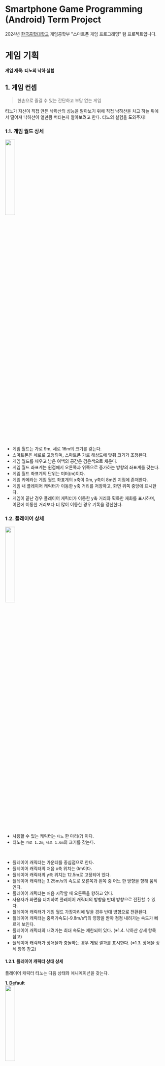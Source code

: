 # Smartphone Game Programming (Android) Term Project
2024년 [한국공학대학교](https://www.tukorea.ac.kr/) 게임공학부 \"스마트폰 게임 프로그래밍\" 텀 프로젝트입니다. </br>

# 게임 기획
<b>게임 제목: 티노의 낙하 실험</b>

## 1. 게임 컨셉
> 한손으로 즐길 수 있는 간단하고 부담 없는 게임

티노가 자신이 직접 만든 낙하산의 성능을 알아보기 위해 직접 낙하산을 차고 하늘 위에서 떨어져 낙하산이 얼만큼 버티는지 알아보려고 한다. 티노의 실험을 도와주자!

### 1.1. 게임 월드 상세

<img src="./img/screen.jpg" width="25%"/></br>

- 게임 월드는 가로 9m, 세로 16m의 크기를 갖는다.
- 스마트폰은 세로로 고정되며, 스마트폰 가로 해상도에 맞춰 크기가 조정된다.
- 게임 월드를 채우고 남은 여백의 공간은 검은색으로 채운다.
- 게임 월드 좌표계는 원점에서 오른쪽과 위쪽으로 증가하는 방향의 좌표계를 갖는다.
- 게임 월드 좌표계의 단위는 미터(m)이다.
- 게임 카메라는 게임 월드 좌표계의 x축이 0m, y축이 8m인 지점에 존재한다.
- 게임 내 플레이어 캐릭터가 이동한 y축 거리를 저장하고, 화면 위쪽 중앙에 표시한다.
- 게임이 끝난 경우 플레이어 캐릭터가 이동한 y축 거리와 획득한 재화를 표시하며, </br>
이전에 이동한 거리보다 더 많이 이동한 경우 기록을 갱신한다.

### 1.2. 플레이어 상세

<img src="./img/tino.jpg" width="25%"/></br>

- 사용할 수 있는 캐릭터는 `티노` 한 마리(?) 이다.
- 티노는 `가로 1.2m`, `세로 1.6m`의 크기를 갖는다.

</br>

- 플레이어 캐릭터는 가운데를 중심점으로 한다.
- 플레이어 캐릭터의 처음 x축 위치는 0m이다.
- 플레이어 캐릭터의 y축 위치는 12.5m로 고정되어 있다.
- 플레이어 캐릭터는 3.25m/s의 속도로 오른쪽과 왼쪽 중 어느 한 방향을 향해 움직인다. 
- 플레이어 캐릭터는 처음 시작할 때 오른쪽을 향하고 있다.
- 사용자가 화면을 터치하여 플레이어 캐릭터의 방향을 반대 방향으로 전환할 수 있다.
- 플레이어 캐릭터가 게임 월드 가장자리에 닿을 경우 반대 방향으로 전환된다.
- 플레이어 캐릭터는 중력가속도(-9.8m/s²)의 영향을 받아 점점 내려가는 속도가 빠르게 보인다.
- 플레이어 캐릭터의 내려가는 최대 속도는 제한되어 있다. (※1.4. 낙하산 상세 항목 참고)
- 플레이어 캐릭터가 장애물과 충돌하는 경우 게임 결과를 표시한다. (※1.3. 장애물 상세 항목 참고)

#### 1.2.1. 플레이어 캐릭터 상태 상세
플레이어 캐릭터 티노는 다음 상태와 애니메이션을 갖는다.

<b>1. Default</b></br>
<img src="./img/tino_default.gif" width="25%"/></br>
- 위의 애니메이션을 보여준다.
- 사용자가 화면을 터치하여 이동 방향을 전환할 수 있다.
- 낙하산의 내구도가 30을 초과할 경우 해당 상태로 변경된다.

<b>2. Happy</b></br>
<img src="./img/tino_happy.gif" width="25%"/></br>
- 위의 애니메이션을 보여준다.
- 사용자가 화면을 터치하여 이동 방향을 전환할 수 있다.
- 아이템을 획득할 경우 해당 상태로 변경되며, 3초 이후 원래 상태로 복귀한다.

<b>3. Scared</b></br>
<img src="./img/tino_scared.gif" width="25%"/></br>
- 위의 애니메이션을 보여준다.
- 사용자가 화면을 터치하여 이동 방향을 전환할 수 있다.
- 낙하산의 내구도가 30이하일 경우 해당 상태로 변경된다.

<b>4. Dive</b></br>
<img src="./img/tino_dive.jpg" width="25%"/></br>
- 위의 이미지를 보여준다.
- 사용자가 플레이어 캐릭터를 조종할 수 없다.
- 낙하산의 내구도가 0인경우 해당 상태로 변경된다.

<b>5. Invincible</b></br>
<img src="./img/tino_invincible.gif" width="25%"/></br>
- 위의 애니메이션을 보여준다.
- 사용자가 플레이어 캐릭터를 조종할 수 없다.
- 에너지 음료 아이템을 획득할 경우 해당 상태로 변경된다.

</br>

플레이어 캐릭터는 게임 종료 애니메이션을 보여주며 게임 결과를 표시한다. </br>
게임 종료 애니메이션은 2가지가 있으며 각각 상황에 따라 다른 애니메이션이 표시된다. </br>

<b>1. Crash</b></br>
<img src="./img/tino_crash.gif" width="25%"/>
<img src="./img/tino_crash_finish.jpg" width="25%"/></br>
- Dive상태일 때 게임 오버 처리가 발생할 경우 해당 상태로 변경된다.
- 위의 애니메이션을 보여준다.
- 해당 애니메이션을 보여준 후, 게임의 결과를 표시한다.

<b>2. Landing</b></br>
<img src="./img/tino_landing_0.jpg" width="25%"/>
<img src="./img/tino_landing_1.jpg" width="25%"/></br>
- Dive상태가 아닐 때 게임 오버 처리가 발생할 경우 해당 상태로 변경된다.
- 위의 이미지를 보여준다.
- 해당 이미지를 보여준 후, 게임의 결과를 표시한다.


### 1.3. 장애물 상세

<img src="./img/collide.jpg" width="80%"/></br>

- 장애물은 고정된 장애물과 움직이는 장애물로 나뉜다.
- 고정된 장애물과 움직이는 장애물은 무작위로 생성된다
- 모든 장애물의 세로 길이의 절댓값은 1m이다.
- 모든 장애물은 y축이 -32m인 위치에서 이전 장애물과의 거리가 18m가 될 때 생성된다. 
- 모든 장애물의 y축 위치는 플레이어 캐릭터의 속도에 따라 움직인다.
- 장애물의 y축 위치가 -32m ~ 32m를 초과할 경우 비활성화 상태가 된다.
- 위의 그림에서 A와 같은 경우 게임 결과를 표시하고, B, C, D의 경우에는 낙하산의 내구도를 감소시킨다. 

#### 1.3.1. 고정된 장애물
- 고정된 장애물은 오른쪽 장애물과 왼쪽 장애물이 한 쌍을 이룬다.
- 오른쪽 장애물은 오른쪽 가운데를 중점으로, 왼쪽 장애물은 왼쪽 가운데를 중점으로 한다.
- 고정된 장애물을 이루는 오른쪽 장애물과 왼쪽 장애물의 y축 위치는 같다.
- 고정된 장애물을 이루는 각 장애물의 가로 길이의 절댓값은 0.5m ~ 4.3m사이의 무작위한 값으로 고정된다.
- 고정된 장애물은 서로 만나지 않으며, <b>오른쪽 장애물과 왼쪽 장애물은 항상 4.2m만큼 떨어져 있다</b>.</br>
즉, 한쪽 장애물의 크기가 정해질 경우 다른쪽 장애물의 크기도 정해진다.

#### 1.3.2. 움직이는 장애물
- 움직이는 장애물은 가운데를 중점으로 한다.
- 움직이는 장애물의 x축 위치는 -4.5m ~ 4.5m 사이에서 움직인다.
- 움직이는 장애물의 움직이는 속도는 1m/s ~ 9m/s사이의 무작위한 값을 갖는다.
- 움직이는 장애물의 가로 길이의 절댓값은 1m ~ 7m사이의 무작위한 값으로 고정된다.

### 1.4. 낙하산 상세
- 낙하산은 0 ~ 120 사이의 내구도를 갖는다.
- 낙하산의 내구도는 초당 시간에 비례하여 소모된다.
- 게임의 \"좋아요\" 아이템을 통해 낙하산의 내구도를 늘리거나, 시간에 비례하여 소모되는 내구도를 낮출 수 있다.
- 낙하산에 내구도에 비례하여 -9m/s ~ -18m/s 사이의 최대 낙하 속도를 갖는다.
- 낙하산의 강화 표는 아래와 같다.

|        | Lv0 | Lv1 | Lv2 | Lv3 | Lv4 | Lv5 |
|--------|:---:|:---:|:---:|:---:|:---:|:---:|
|최대 내구도| 100 | 104 | 108 | 112 | 116 | 120 |
|초당 소모량|  20 |  18 |  16 |  14 |  12 |  10 |
|소모 재화량| 100 | 120 | 140 | 160 | 180 | 200 |

- 내구도가 0이 될 경우 플레이어 캐릭터를 조작할 수 없다.
- 내구도가 0이 될 경우 플레이어 캐릭터 수직으로 떨어진다. (게임은 장애물에 부딪치기 전까지 계속 진행됨)
- 내구도가 0이 될 경우 최대 낙하 속도는 -36m/s까지 증가한다.
- 내구도가 0이 되었을 때, 어떤 아이템을 먹어도 효과가 적용되지 않는다. (단, 코인 아이템은 예외)

### 1.5. 아이템 상세

<img src="./img/items.jpg" width="80%"/>

- 아이템은 `에너지 음료`, `좋아요`, `스패너` 3가지가 있다.
- 3가지 아이템은 무작위로 등장한다.
- 모든 아이템은 가운데를 중점으로 한다.
- 모든 아이템의 가로와 세로의 크기는 1m이다.
- 모든 아이템은 y축이 -32m인 위치에서 생성된다.
- 모든 아이템의 y축 위치가 -32m ~ 32m를 초과할 경우 비활성화 상태가 된다.
- 모든 아이템은 이전 장애물과 다음 장애물 중심에 x축이 -3.7m ~ 3.7m 사이 무작위한 위치에 존재한다.
- 플레이어 캐릭터와 아이템이 충돌할 경우 플레이어 캐릭터는 아이템의 효과를 적용받는다.

#### 1.5.1. 에너지 음료 아이템
- 플레이어 캐릭터가 6초간 무적상태가 된다.
- 무적상태에서 낙하산의 내구도는 소모되지 않는다.
- 무적상태에서 최대 낙하 속도는 -36m/s까지 증가한다.

#### 1.5.2. 좋아요 아이템
- 게임의 재화 역할을 한다.
- 게임 내 좋아요 횟수를 1증가시킨다.

#### 1.5.3. 스패너 아이템
- 낙하산의 내구도를 10만큼 증가시킨다.

</br>

## 2. 개발 범위
- `Behavior Tree`를 사용한 플레이어 처리.
- `Bounding Box`를 사용한 충돌 처리.
- `Object Pool`을 사용한 장애물 생성 및 소멸.
- 범위 내 랜덤한 길이를 가진 장애물 생성 및 배치.
- 범위 내 랜덤한 아이템 생성 및 배치.
- 아이템을 획득할 경우의 아이템 효과 처리.
- 티노가 낙하한 거리를 화면에 표시한다.
- 사용자의 터치 입력 처리.

</br>

## 3. 예상 게임 실행 흐름
### 3.1. 전체 실행 흐름

<img src="./img/flow.jpg" width="80%"/></br>

#### 3.1.1. Intro
- 게임의 인트로 화면을 보여줍니다.
- 게임의 데이터를 로드합니다.

#### 3.1.2. Title
- 메뉴 버튼들을 화면에 보여줍니다.
- 메뉴 버튼에는 `실험 시작`, `낙하산 정비`, `실험 종료`가 있습니다.
- `실험 시작` 버튼을 누른 경우 `InGame`으로 전환됩니다.
- `낙하산 정비` 버튼을 누른 경우 `Garage`로 전환됩니다.
- `실험 종료` 버튼을 누른 경우 애플리케이션을 종료합니다.

#### 3.1.3. Garage
- 게임 내 재화(좋아요)를 통해 낙하산을 강화할 수 있습니다.

#### 3.1.4. InGame
1. Prepare
- 티노가 화면 위쪽에서 천천히 내려오면서 게임이 시작되려 함을 사용자에게 보입니다.

2. Run
- 게임을 진행합니다.

3. Finish
- 게임 오버 애니메이션을 보여준 후에 게임 결과를 표시하고 기록을 갱신합니다.

</br>

### 3.2. 게임 실행 흐름
> Nintendo DSi의 `종이비행기`게임과 비슷하다. </br>

![example.jpg](/img/example.jpg)

- 밑에서 위로 오른쪽 또는 왼쪽에 랜덤한 길이의 장애물이 나온다.
- 플레이어는 오른쪽 또는 왼쪽 방향으로만 이동한다.
- 배경이 움직이면서 플레이어가 이동하는 것 처럼 보이게 만든다.

</br>

## 4. 개발 일정
#### 1주차 (04/04~04/11) 
- [x] 개발자 코딩 컨벤션 문서화.
- [x] Android 프로젝트 생성 및 설정.
- [x] 게임 월드의 세부 단위 결정.
- [x] 게임에 필요한 리소스 수집.

#### 2주차 (04/12~04/18)
- [x] 게임 Framework 구현.
    - GameTimer 구현.
    - GameScene 구현.
    - GameLoop와 GameEvent 처리.
- [x] 게임에서 사용되는 Renderer 구현.
    - Transform 구현.
    - GameCamera 구현.
    - DrawPipeline 구현.

#### 3주차 (04/19~04/25) 중간고사 기간
- ~~[ ] Behavior Tree를 이용한 각 행동에 따른 플레이어의 움직임 구현.~~ (실패)
- ~~[ ] 사용자 입력으로 플레이어 조종 구현.~~ (실패)

#### 4주차 (04/26~05/02)
- [x] 플레이어의 Default 상태를 구현
- [x] 플레이어의 움직임 및 조종 구현
- [ ] 장애물 오브젝트를 화면에 출력
- [ ] 장애물 오브젝트의 크기를 무작위한 값으로 조정
- [ ] 장애물 오브젝트를 아래에서 위쪽으로 움직이게 구현
- [ ] 배경을 플레이어의 속도에 따라 움직이게 구현
- [ ] 플레이어의 이동 거리를 화면 맨 위쪽 가운데에 표시
- [ ] 현재 플레이어의 이동 거리를 보여주도록 UI를 갱신
- [ ] 화면 맨 위쪽 왼쪽에 낙하산의 내구도를 출력
- [ ] 화면 맨 위쪽 오른쪽에 획득한 좋아요의 갯수를 출력

#### 5주차 (05/03~05/09)
- [ ] 장애물 오브젝트를 관리하는 ObjectPool을 구현
- [ ] 플레이어의 Scared 상태를 구현
- [ ] 플레이어의 Dive 상태를 구현
- [ ] 낙하산의 내구도가 시간에 따라 감소
- [ ] 현재 낙하산의 내구도를 보여주도록 UI를 갱신
- [ ] 낙하산의 내구도가 30이하일 경우 플레이어 상태를 Scared 상태로 변경
- [ ] 낙하산의 내구도가 0이하일 경우 플레이어 상태를 Dive 상태로 변경

#### 6주차 (05/10~05/16)
- [ ] 충돌처리를 위한 Bounding Box 자료형 생성
- [ ] Energy, Like, Spanner 아이템을 구현
- [ ] 아이템을 무작위한 위치에 생성되서 화면에 출력
- [ ] 아이템을 아래에서 위쪽으로 움직이게 구현
- [ ] 플레이어의 Happy 상태를 구현
- [ ] 플레이어의 Invincible 상태를 구현
- [ ] 플레이어와 Like, Spanner 아이템이 충돌할 경우 플레이어 상태를 Happy 상태로 변경
- [ ] 플레이어와 Energy 아이템이 충돌할 경우 플레이어 상태를 Invincible 상태로 변경

#### 7주차 (05/17~05/23)
- [ ] InGamePrepare 장면, InGameFinish 장면을 구현
- [ ] InGameFinish 장면에서 상황에 따라 플레이어 애니메이션을 다르게 출력
- [ ] 플레이어와 장애물 오브젝트가 충돌할 경우 InGameFinish 장면으로 전환
- [ ] InGamePrepare 장면에서 InGame 장면으로 전환
- [ ] Title 장면을 구현
- [ ] Title 장면에서 게임 시작 버튼을 누를 경우 InGamePrepare 상태로 전환
- [ ] Intro 장면을 구현
- [ ] Intro 장면에서 Title 장면으로 전환

#### 8주차 (05/24~05/30)
- [ ] 게임 상태를 저장하는 기능 구현
- [ ] Garage 장면을 구현

#### 9주차 (05/31~06/06)
- [ ] 게임 QA및 버그 수정.
- [ ] 프로젝트 마무리.
